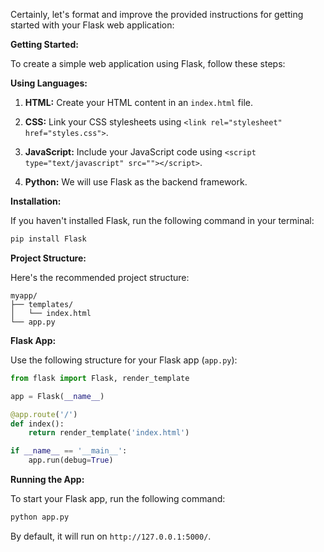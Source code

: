Certainly, let's format and improve the provided instructions for getting started with your Flask web application:

**Getting Started:**

To create a simple web application using Flask, follow these steps:

**Using Languages:**

1. **HTML:** Create your HTML content in an `index.html` file.

2. **CSS:** Link your CSS stylesheets using `<link rel="stylesheet" href="styles.css">`.

3. **JavaScript:** Include your JavaScript code using `<script type="text/javascript" src=""></script>`.

4. **Python:** We will use Flask as the backend framework.

**Installation:**

If you haven't installed Flask, run the following command in your terminal:

```bash
pip install Flask
```

**Project Structure:**

Here's the recommended project structure:

```
myapp/
├── templates/
│   └── index.html
└── app.py
```

**Flask App:**

Use the following structure for your Flask app (`app.py`):

```python
from flask import Flask, render_template

app = Flask(__name__)

@app.route('/')
def index():
    return render_template('index.html')

if __name__ == '__main__':
    app.run(debug=True)
```

**Running the App:**

To start your Flask app, run the following command:

```bash
python app.py
```

By default, it will run on `http://127.0.0.1:5000/`.

